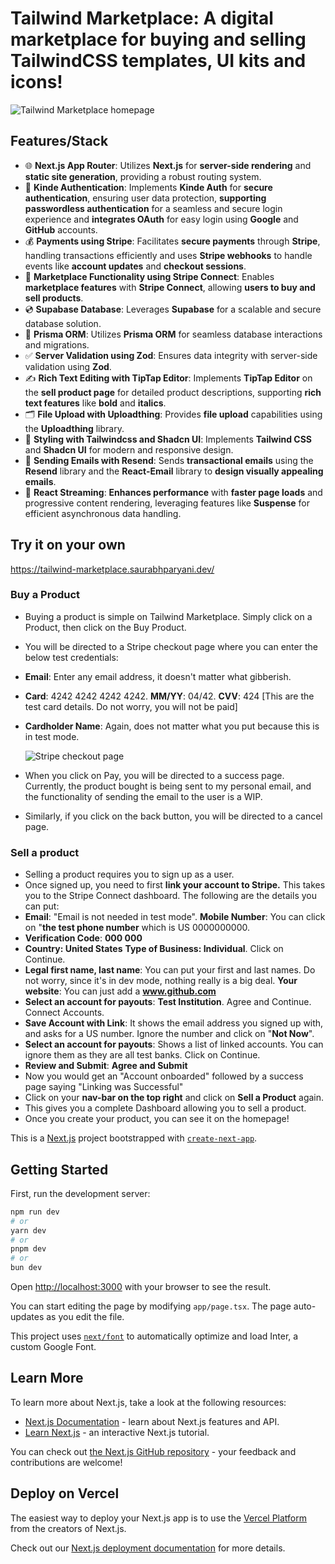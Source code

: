 # Tailwind Marketplace: A digital marketplace for buying and selling TailwindCSS templates, UI kits and icons!

![Tailwind Marketplace homepage](https://github.com/saurabhparyani/tailwind-marketplace/assets/52228485/4a8e3fb6-9628-4674-adc7-cf0b4c1b9899)


## Features/Stack

* 🌐 **Next.js App Router**: Utilizes **Next.js** for **server-side rendering** and **static site generation**, providing a robust routing system.
* 🔐 **Kinde Authentication**: Implements **Kinde Auth** for **secure authentication**, ensuring user data protection, **supporting passwordless authentication** for a seamless and secure login experience and **integrates OAuth** for easy login using **Google** and **GitHub** accounts.
* 💰 **Payments using Stripe**: Facilitates **secure payments** through **Stripe**, handling transactions efficiently and uses **Stripe webhooks** to handle events like **account updates** and **checkout sessions**.
* 🏪 **Marketplace Functionality using Stripe Connect**: Enables **marketplace features** with **Stripe Connect**, allowing **users to buy and sell products**.
* 💿 **Supabase Database**: Leverages **Supabase** for a scalable and secure database solution.
* 💨 **Prisma ORM**: Utilizes **Prisma ORM** for seamless database interactions and migrations.
* ✅ **Server Validation using Zod**: Ensures data integrity with server-side validation using **Zod**.
* ✍️ **Rich Text Editing with TipTap Editor**: Implements **TipTap Editor** on the **sell product page** for detailed product descriptions, supporting **rich text features** like **bold** and **italics**.
* 🗂️ **File Upload with Uploadthing**: Provides **file upload** capabilities using the **Uploadthing** library.
* 🎨 **Styling with Tailwindcss and Shadcn UI**: Implements **Tailwind CSS** and **Shadcn UI** for modern and responsive design.
* 📧 **Sending Emails with Resend**: Sends **transactional emails** using the **Resend** library and the **React-Email** library to **design visually appealing emails**.
* 🚀 **React Streaming**: **Enhances performance** with **faster page loads** and progressive content rendering, leveraging features like **Suspense** for efficient asynchronous data handling.

## Try it on your own

https://tailwind-marketplace.saurabhparyani.dev/

### Buy a Product
* Buying a product is simple on Tailwind Marketplace. Simply click on a Product, then click on the Buy Product.
* You will be directed to a Stripe checkout page where you can enter the below test credentials:
* **Email**: Enter any email address, it doesn't matter what gibberish.
* **Card**: 4242 4242 4242 4242. **MM/YY**: 04/42. **CVV**: 424 [This are the test card details. Do not worry, you will not be paid]
* **Cardholder Name**: Again, does not matter what you put because this is in test mode.
  
  ![Stripe checkout page](https://github.com/saurabhparyani/tailwind-marketplace/assets/52228485/68bacada-ec1d-4e72-8b5c-255c3f1b3fb8)

* When you click on Pay, you will be directed to a success page. Currently, the product bought is being sent to my personal email, and the functionality of sending the email to the user is a WIP.
* Similarly, if you click on the back button, you will be directed to a cancel page. 

### Sell a product
* Selling a product requires you to sign up as a user.
* Once signed up, you need to first **link your account to Stripe.** This takes you to the Stripe Connect dashboard. The following are the details you can put:
* **Email**: "Email is not needed in test mode". **Mobile Number**: You can click on "**the test phone number** which is US 0000000000.
* **Verification Code**: **000 000**
* **Country: United States** **Type of Business: Individual**. Click on Continue.
* **Legal first name, last name**: You can put your first and last names. Do not worry, since it's in dev mode, nothing really is a big deal. **Your website**: You can just add a **www.github.com**
* **Select an account for payouts**: **Test Institution**. Agree and Continue. Connect Accounts.
* **Save Account with Link**: It shows the email address you signed up with, and asks for a US number. Ignore the number and click on "**Not Now**". 
* **Select an account for payouts**: Shows a list of linked accounts. You can ignore them as they are all test banks. Click on Continue.
* **Review and Submit**: **Agree and Submit**
* Now you would get an "Account onboarded" followed by a success page saying "Linking was Successful"
* Click on your **nav-bar on the top right** and click on **Sell a Product** again.
* This gives you a complete Dashboard allowing you to sell a product.
* Once you create your product, you can see it on the homepage! 


This is a [Next.js](https://nextjs.org/) project bootstrapped with [`create-next-app`](https://github.com/vercel/next.js/tree/canary/packages/create-next-app).

## Getting Started

First, run the development server:

```bash
npm run dev
# or
yarn dev
# or
pnpm dev
# or
bun dev
```

Open [http://localhost:3000](http://localhost:3000) with your browser to see the result.

You can start editing the page by modifying `app/page.tsx`. The page auto-updates as you edit the file.

This project uses [`next/font`](https://nextjs.org/docs/basic-features/font-optimization) to automatically optimize and load Inter, a custom Google Font.

## Learn More

To learn more about Next.js, take a look at the following resources:

- [Next.js Documentation](https://nextjs.org/docs) - learn about Next.js features and API.
- [Learn Next.js](https://nextjs.org/learn) - an interactive Next.js tutorial.

You can check out [the Next.js GitHub repository](https://github.com/vercel/next.js/) - your feedback and contributions are welcome!

## Deploy on Vercel

The easiest way to deploy your Next.js app is to use the [Vercel Platform](https://vercel.com/new?utm_medium=default-template&filter=next.js&utm_source=create-next-app&utm_campaign=create-next-app-readme) from the creators of Next.js.

Check out our [Next.js deployment documentation](https://nextjs.org/docs/deployment) for more details.
